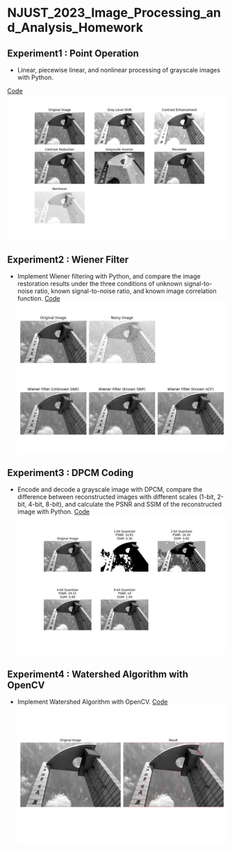 # NJUST_2023_Image_Processing_and_Analysis_Homework

## Experiment1 : Point Operation

- Linear, piecewise linear, and nonlinear processing of grayscale images with Python.

[Code](https://github.com/wangpei920109160121/NJUST_2023_Image_Processing_and_Analysis_Homework/blob/main/01_point_operation/code.py)
![Result](https://github.com/wangpei920109160121/NJUST_2023_Image_Processing_and_Analysis_Homework/blob/main/01_point_operation/result.png)

## Experiment2 : Wiener Filter

- Implement Wiener filtering with Python, and compare the image restoration results under the three conditions of unknown signal-to-noise ratio, known signal-to-noise ratio, and known image correlation function.
[Code](https://github.com/wangpei920109160121/NJUST_2023_Image_Processing_and_Analysis_Homework/blob/main/02_Wiener_filter/code.py)
![Result](https://github.com/wangpei920109160121/NJUST_2023_Image_Processing_and_Analysis_Homework/blob/main/02_Wiener_filter/result.png)

## Experiment3 : DPCM Coding

- Encode and decode a grayscale image with DPCM, compare the difference between reconstructed images with different scales (1-bit, 2-bit, 4-bit, 8-bit), and calculate the PSNR and SSIM of the reconstructed image with Python.
[Code](https://github.com/wangpei920109160121/NJUST_2023_Image_Processing_and_Analysis_Homework/blob/main/03_DPCM_coding/code.py)
![Result](https://github.com/wangpei920109160121/NJUST_2023_Image_Processing_and_Analysis_Homework/blob/main/03_DPCM_coding/result.png)

## Experiment4 : Watershed Algorithm with OpenCV

- Implement Watershed Algorithm with OpenCV.
[Code](https://github.com/wangpei920109160121/NJUST_2023_Image_Processing_and_Analysis_Homework/blob/main/04_OpenCV_watershed/code.py)
![Result](https://github.com/wangpei920109160121/NJUST_2023_Image_Processing_and_Analysis_Homework/blob/main/04_OpenCV_watershed/result.png)
